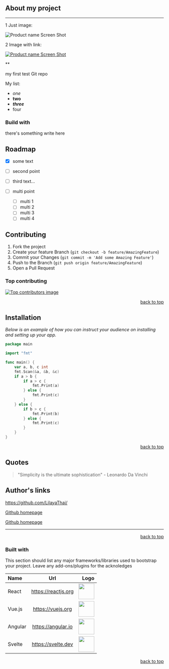 <a id="readme-top"></a>
## About my project
***

1 Just image:

![Product name Screen Shot](https://i.pinimg.com/736x/ef/68/f8/ef68f8d1570420d00569e0976d4efed7.jpg)

2 Image with link:

[![Product name Screen Shot](https://i.pinimg.com/736x/ef/68/f8/ef68f8d1570420d00569e0976d4efed7.jpg)](http://example.com)


\**

my first test Git repo

My list:

* *one*
* **two**
* ***three***
* four

### Build with

there's something write here

## Roadmap

- [x] some text

- [ ] second point

- [ ] third text...

- [ ] multi point
  - [ ] multi 1
  - [ ] multi 2
  - [ ] multi 3
  - [ ] multi 4

## Contributing

1. Fork the project
2. Create your feature Branch (`git checkout -b feature/AmazingFeature`)
3. Commit your Changes (`git commit -m 'Add some Amazing Feature'`)
4. Push to the Branch (`git push origin feature/AmazingFeature`)
5. Open a Pull Request

### Top contributing

[![Top contributors image](https://www.giz.de/static/en/media/20230809_giz_Agenda2030_1920x700.jpg)](http://example.com)

<p align="right"><a href="#readme-top">back to top</a></p>

## Installation

*Below is an example of how you can instruct your audience on installing and setting up your app.*

```go
package main

import "fmt"

func main() {
	var a, b, c int
	fmt.Scan(&a, &b, &c)
	if a > b {
		if a > c {
			fmt.Print(a)
		} else {
			fmt.Print(c)
		}
	} else {
		if b > c {
			fmt.Print(b)
		} else {
			fmt.Print(c)
		}
	}
}
```

<p align="right"><a href="#readme-top">back to top</a></p>


## Quotes

> "Simplicity is the ultimate sophistication" - Leonardo Da Vinchi
>
 ## Author's links

<https://github.com/LilayaThai/>

 [Github homepage](https://github.com/LilayaThai/)

  [Github homepage](https://github.com/LilayaThai "Click here to navigate to author's homepage")

  ***

<p align="right"><a href="#readme-top">back to top</a></p>

### Built with

This section should list any major frameworks/libraries used to bootstrap your project. Leave any add-ons/plugins for the acknoledges

|Name   |Url|Logo    |
|:-------|:---:|--------:|
|React|https://reactjs.org|<img src="https://iamprovidence.github.io/Blog/images/cards/c5.png" width="50" /> |
| Vue.js | https://vuejs.org | <img src="https://i.ytimg.com/vi/5WbfMOSiehE/mqdefault.jpg" width="50" /> |
|Angular|https://angular.io|<img src="https://dimonvideo.ru/files/newsimg/usernews/habr/292789/img_292789_imgr.png" width="50" /> |
|Svelte|https://svelte.dev|<img src="https://i.pinimg.com/736x/0d/af/8e/0daf8e532cdabb01e756f635038125ee.jpg" width="50" /> |


<p align="right"><a href="#readme-top">back to top</a></p>
